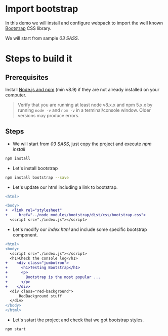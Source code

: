 # Import bootstrap

In this demo we will install and configure webpack to import the well known
[Bootstrap](https://getbootstrap.com/) CSS library.

We will start from sample _03 SASS_.

# Steps to build it

## Prerequisites

Install [Node.js and npm](https://nodejs.org/en/) (min v8.9) if they are not already installed on your computer.

> Verify that you are running at least node v8.x.x and npm 5.x.x by running `node -v` and `npm -v` in a terminal/console window. Older versions may produce errors.

## Steps

- We will start from _03 SASS_, just copy the project and execute _npm install_

```cmd
npm install
```

- Let's install bootstrap

```bash
npm install bootstrap --save
```

- Let's update our html including a link to bootstrap.

```diff
<html>

<body>
+  <link rel="stylesheet" 
+     href="../node_modules/bootstrap/dist/css/bootstrap.css">
  <script src="./index.js"></script>  
```

- Let's modify our _index.html_ and include some specific bootstrap component.

```diff
<html>
<body>
  <script src="./index.js"></script>
  <h1>Check the console log</h1>
+    <div class="jumbotron">
+      <h1>Testing Bootstrap</h1>
+      <p>
+        Bootstrap is the most popular ...
+      </p>
+    </div>    
  <div class="red-background">
      RedBackground stuff
  </div>  
</body>
</html>
```

- Let's sstart the project and check that we got bootstrap styles.

```
npm start
```